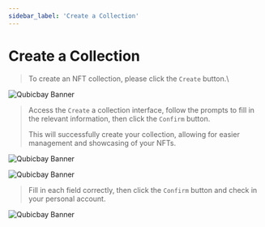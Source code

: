 ```yaml
---
sidebar_label: 'Create a Collection'
---
```


# Create a Collection

> To create an NFT collection, please click the `Create` button.\
>

![Qubicbay Banner](/img/qubicbay/Screenshot_10.png)

> Access the `Create` a collection interface, follow the prompts to fill in the relevant information, then click the `Confirm` button.
>
> This will successfully create your collection, allowing for easier management and showcasing of your NFTs.

![Qubicbay Banner](/img/qubicbay/Screenshot_11.png)

![Qubicbay Banner](/img/qubicbay/Screenshot_12.png)

> Fill in each field correctly, then click the `Confirm` button and check in your personal account.

![Qubicbay Banner](/img/qubicbay/Screenshot_27.png)

